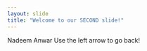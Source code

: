 ```yaml
---
layout: slide
title: "Welcome to our SECOND slide!"
---
```

Nadeem Anwar
Use the left arrow to go back!